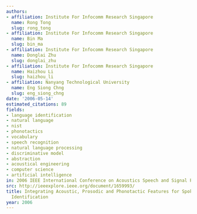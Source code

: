 ```yaml
---
authors:
- affiliation: Institute For Infocomm Research Singapore
  name: Rong Tong
  slug: rong_tong
- affiliation: Institute For Infocomm Research Singapore
  name: Bin Ma
  slug: bin_ma
- affiliation: Institute For Infocomm Research Singapore
  name: Donglai Zhu
  slug: donglai_zhu
- affiliation: Institute For Infocomm Research Singapore
  name: Haizhou Li
  slug: haizhou_li
- affiliation: Nanyang Technological University
  name: Eng Siong Chng
  slug: eng_siong_chng
date: '2006-05-14'
estimated_citations: 89
fields:
- language identification
- natural language
- nist
- phonotactics
- vocabulary
- speech recognition
- natural language processing
- discriminative model
- abstraction
- acoustical engineering
- computer science
- artificial intelligence
in: 2006 IEEE International Conference on Acoustics Speech and Signal Processing Proceedings
src: http://ieeexplore.ieee.org/document/1659993/
title: Integrating Acoustic, Prosodic and Phonotactic Features for Spoken Language
  Identification
year: 2006
---
```

